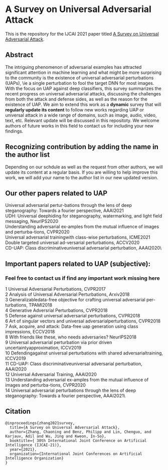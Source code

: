 # A Survey on Universal Adversarial Attack
This is the repository for the IJCAI 2021 paper titled [A Survey on Universal Adversarial Attack](https://arxiv.org/abs/2103.01498).

## Abstract
The intriguing phenomenon of adversarial examples has attracted significant attention in machine learning and what might be more surprising to the community is the existence of universal adversarial perturbations (UAPs), \ie a single perturbation to fool the target DNN for most images. With the focus on UAP against deep classifiers, this survey summarizes the recent progress on universal adversarial attacks, discussing the challenges from both the attack and defense sides, as well as the reason for the existence of UAP. We aim to extend this work as a **dynamic** survey that will **regularly update its content** to follow new works regarding UAP or universal attack in a wide range of domains, such as image, audio, video, text, etc. Relevant update will be discussed in this repositoty. We welcome authors of future works in this field to contact us for including your new findings. 

## Recognizing contribution by adding the name in the author list
Depending on our schdule as well as the request from other authors, we will update its content at a regular basis.
If you are willing to help improve this work, we will add your name to the author list in our new updated version.

## Our other papers related to UAP
Universal adversarial pertur-bations through the lens of deep steganography: Towards a fourier perspective, AAAI2021\
UDH: Universal deephiding for steganography, watermarking, and light field messaging, NeurIPS2020\
Understanding adversarial ex-amples from the mutual influence of images and perturba-tions, CVPR2020\
Universal adversarial trainingwith class-wise perturbations, ICME2021\
Double targeted universal ad-versarial perturbations, ACCV2020\
CD-UAP:  Class discriminativeuniversal adversarial perturbation, AAAI2020\


## Important papers related to UAP (subjective):
### Feel free to contact us if find any important work missing here
1 Universal Adversarial Perturbations, CVPR2017\
2 Analysis of Universal Adversarial Perturbations, Arxiv2018\
3 Generalizabledata-free objective for crafting universal adversarial per-turbations, TPAMI2018\
4 Generative Adversrial Perturbations, CVPR2018\
5 Defense against universal adversarial perturbations, CVPR2018\
6 Art of singular vectors and universal adversarialperturbations, CVPR2018\
7 Ask, acquire, and  attack: Data-free uap generation using class impressions, ECCV2018\
8 With friends like these, who  needs  adversaries? NeurIPS2018\
9 Universal adversarial perturbation via prior driven uncertaintyapproximation, ICCV2019\
10 Defendingagainst  universal  perturbations  with  shared  adversarialtraining, ICCV2019\
11 CD-UAP: Class discriminativeuniversal adversarial perturbation, AAAI2020\
12 Universal Adversarial Training, AAAI2020\
13 Understanding adversarial ex-amples from the mutual influence of images and perturba-tions, CVPR2020\
14 Universal adversarial perturbations through the lens of deep steganography: Towards a fourier perspective, AAAI2021\



## Citation
```
@inproceedings{zhang2021survey,
  title={A Survey on Universal Adversarial Attack},
  author={Zhang, Chaoning and Benz, Philipp and Lin, Chenguo, and Karjauv, Adil and Wu, Jing and Kweon, In-So},
  booktitle={ 30th International Joint Conference on Artificial Intelligence (IJCAI-21)},
  year={2021},
  organization={International Joint Conferences on Artificial Intelligence Organization}
}
```

